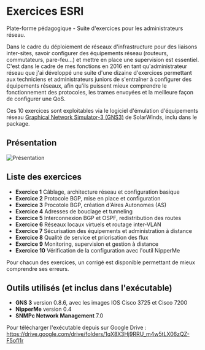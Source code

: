 # Exercices ESRI
Plate-forme pédagogique - Suite d'exercices pour les administrateurs réseau.

Dans le cadre du déploiement de réseaux d'infrastructure pour des liaisons inter-sites, savoir configurer des équipements réseau (routeurs, commutateurs, pare-feu...) et mettre en place une supervision est essentiel.
C'est dans le cadre de mes fonctions en 2016 en tant qu'administrateur réseau que j'ai développé une suite d'une dizaine d'exercices permettant aux techniciens et administrateurs juniors de s'entraîner à configurer des équipements réseaux, afin qu'ils puissent mieux comprendre le fonctionnement des protocoles, les trames envoyées et la meilleure façon de configurer une QoS.
 
Ces 10 exercices sont exploitables via le logiciel d'émulation d'équipements réseau [Graphical Network Simulator-3 (GNS3)](https://www.gns3.com/) de SolarWinds, inclu dans le package.

## Présentation

![Présentation](https://i.ibb.co/gJWgBg6/mainprez.png)

## Liste des exercices 
+ **Exercice 1** Câblage, architecture réseau et configuration basique
+ **Exercice 2** Protocole BGP, mise en place et configuration
+ **Exercice 3** Procotole BGP, création d'Aires Autonomes (AS)
+ **Exercice 4** Adresses de bouclage et tunneling
+ **Exercice 5** Interconnexion BGP et OSPF, redistribution des routes
+ **Exercice 6** Réseaux locaux virtuels et routage inter-VLAN
+ **Exercice 7** Sécurisation des équipements et administration à distance
+ **Exercice 8** Qualité de service et priorisation des flux
+ **Exercice 9** Monitoring, supervision et gestion à distance
+ **Exercice 10** Vérification de la configuration avec l'outil NipperMe

Pour chacun des exercices, un corrigé est disponible permettant de mieux comprendre ses erreurs.


## Outils utilisés (et inclus dans l'exécutable)
- **GNS 3** version 0.8.6, avec les images IOS Cisco 3725 et Cisco 7200
- **NipperMe** version 0.4
- **SNMPc Network Management** 7.0

Pour télécharger l'exécutable depuis sur Google Drive : https://drive.google.com/drive/folders/1qX8X3Hj9RRU_m4w5tLX06zQZ-F5ofl1r
